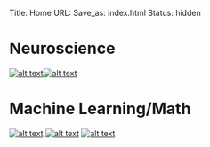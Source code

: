 Title: Home
URL:
Save_as: index.html
Status: hidden

# Neuroscience
[![alt text]({filename}/images/rsz_surf-plotting.jpg "Surface Plotting")](surface-plotting.html)[![alt text]({filename}/images/rsz_functional_atlas.png "Functional Atlas")](functional-atlas.html)

# Machine Learning/Math
[![alt text]({filename}/images/rsz_parallel-cnn-tracking.jpg "Parallel CNN Tracking")](parallel-cnn-tracking.html) [![alt text]({filename}/images/rsz_face-verification.jpg "Face Verification")](face-verification.html) [![alt text]({filename}/images/rsz_bmotion.jpg "Brownian motion")](brownian-motion.html) 
